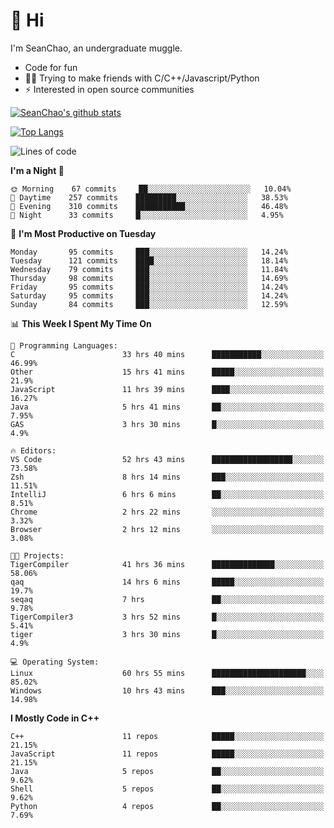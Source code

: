 # 👋 Hi
I'm SeanChao, an undergraduate muggle.

- Code for fun
- 👨‍💻 Trying to make friends with C/C++/Javascript/Python
- ⚡ Interested in open source communities

[![SeanChao's github stats](https://i-github-readme-stats.vercel.app/api?username=seanchao&show_icons=true)](https://github.com/anuraghazra/github-readme-stats)

[![Top Langs](https://i-github-readme-stats.vercel.app/api/top-langs/?username=seanchao&layout=compact)](https://github.com/anuraghazra/github-readme-stats)

<!--START_SECTION:waka-->
![Lines of code](https://img.shields.io/badge/From%20Hello%20World%20I%27ve%20Written-1.6%20million%20lines%20of%20code-blue)

**I'm a Night 🦉** 

```text
🌞 Morning    67 commits     ██░░░░░░░░░░░░░░░░░░░░░░░   10.04% 
🌆 Daytime    257 commits    █████████░░░░░░░░░░░░░░░░   38.53% 
🌃 Evening    310 commits    ███████████░░░░░░░░░░░░░░   46.48% 
🌙 Night      33 commits     █░░░░░░░░░░░░░░░░░░░░░░░░   4.95%

```
📅 **I'm Most Productive on Tuesday** 

```text
Monday       95 commits     ███░░░░░░░░░░░░░░░░░░░░░░   14.24% 
Tuesday      121 commits    ████░░░░░░░░░░░░░░░░░░░░░   18.14% 
Wednesday    79 commits     ███░░░░░░░░░░░░░░░░░░░░░░   11.84% 
Thursday     98 commits     ███░░░░░░░░░░░░░░░░░░░░░░   14.69% 
Friday       95 commits     ███░░░░░░░░░░░░░░░░░░░░░░   14.24% 
Saturday     95 commits     ███░░░░░░░░░░░░░░░░░░░░░░   14.24% 
Sunday       84 commits     ███░░░░░░░░░░░░░░░░░░░░░░   12.59%

```


📊 **This Week I Spent My Time On** 

```text
💬 Programming Languages: 
C                        33 hrs 40 mins      ███████████░░░░░░░░░░░░░░   46.99% 
Other                    15 hrs 41 mins      █████░░░░░░░░░░░░░░░░░░░░   21.9% 
JavaScript               11 hrs 39 mins      ████░░░░░░░░░░░░░░░░░░░░░   16.27% 
Java                     5 hrs 41 mins       ██░░░░░░░░░░░░░░░░░░░░░░░   7.95% 
GAS                      3 hrs 30 mins       █░░░░░░░░░░░░░░░░░░░░░░░░   4.9%

🔥 Editors: 
VS Code                  52 hrs 43 mins      ██████████████████░░░░░░░   73.58% 
Zsh                      8 hrs 14 mins       ███░░░░░░░░░░░░░░░░░░░░░░   11.51% 
IntelliJ                 6 hrs 6 mins        ██░░░░░░░░░░░░░░░░░░░░░░░   8.51% 
Chrome                   2 hrs 22 mins       ░░░░░░░░░░░░░░░░░░░░░░░░░   3.32% 
Browser                  2 hrs 12 mins       ░░░░░░░░░░░░░░░░░░░░░░░░░   3.08%

🐱‍💻 Projects: 
TigerCompiler            41 hrs 36 mins      ██████████████░░░░░░░░░░░   58.06% 
qaq                      14 hrs 6 mins       █████░░░░░░░░░░░░░░░░░░░░   19.7% 
seqaq                    7 hrs               ██░░░░░░░░░░░░░░░░░░░░░░░   9.78% 
TigerCompiler3           3 hrs 52 mins       █░░░░░░░░░░░░░░░░░░░░░░░░   5.41% 
tiger                    3 hrs 30 mins       █░░░░░░░░░░░░░░░░░░░░░░░░   4.9%

💻 Operating System: 
Linux                    60 hrs 55 mins      █████████████████████░░░░   85.02% 
Windows                  10 hrs 43 mins      ███░░░░░░░░░░░░░░░░░░░░░░   14.98%

```

**I Mostly Code in C++** 

```text
C++                      11 repos            █████░░░░░░░░░░░░░░░░░░░░   21.15% 
JavaScript               11 repos            █████░░░░░░░░░░░░░░░░░░░░   21.15% 
Java                     5 repos             ██░░░░░░░░░░░░░░░░░░░░░░░   9.62% 
Shell                    5 repos             ██░░░░░░░░░░░░░░░░░░░░░░░   9.62% 
Python                   4 repos             ██░░░░░░░░░░░░░░░░░░░░░░░   7.69%

```



<!--END_SECTION:waka-->

